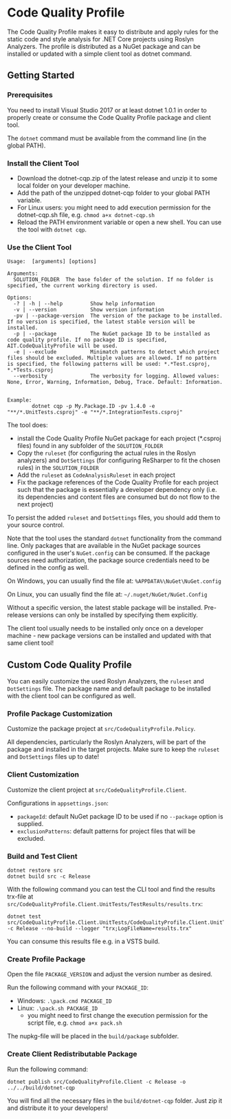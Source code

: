 # Code Quality Profile

The Code Quality Profile makes it easy to distribute and apply rules for the static code and style analysis for .NET Core projects using Roslyn Analyzers. The profile is distributed as a NuGet package and can be installed or updated with a simple client tool as dotnet command.

## Getting Started

### Prerequisites

You need to install Visual Studio 2017 or at least dotnet 1.0.1 in order to properly create or consume the Code Quality Profile package and client tool.

The `dotnet` command must be available from the command line (in the global PATH).

### Install the Client Tool

- Download the dotnet-cqp.zip of the latest release and unzip it to some local folder on your developer machine.
- Add the path of the unzipped dotnet-cqp folder to your global PATH variable.
- For Linux users: you might need to add execution permission for the dotnet-cqp.sh file, e.g. `chmod a+x dotnet-cqp.sh`
- Reload the PATH environment variable or open a new shell. You can use the tool with `dotnet cqp`.

### Use the Client Tool

```
Usage:  [arguments] [options]

Arguments:
  SOLUTION_FOLDER  The base folder of the solution. If no folder is specified, the current working directory is used.

Options:
  -? | -h | --help         Show help information
  -v | --version           Show version information
  -pv | --package-version  The version of the package to be installed. If no version is specified, the latest stable version will be installed.
  -p | --package           The NuGet package ID to be installed as code quality profile. If no package ID is specified, AIT.CodeQualityProfile will be used.
  -e | --exclude           Minimatch patterns to detect which project files should be excluded. Multiple values are allowed. If no pattern is specified, the following patterns will be used: *.*Test.csproj, *.*Tests.csproj
  --verbosity              The verbosity for logging. Allowed values: None, Error, Warning, Information, Debug, Trace. Default: Information.


Example:
        dotnet cqp -p My.Package.ID -pv 1.4.0 -e "**/*.UnitTests.csproj" -e "**/*.IntegrationTests.csproj"
```

The tool does:

- install the Code Quality Profile NuGet package for each project (*.csproj files) found in any subfolder of the `SOLUTION_FOLDER`
- Copy the `ruleset` (for configuring the actual rules in the Roslyn analyzers) and `DotSettings` (for configuring ReSharper to fit the chosen rules) in the `SOLUTION_FOLDER`
- Add the `ruleset` as `CodeAnalysisRuleset` in each project
- Fix the package references of the Code Quality Profile for each project such that the package is essentially a developer dependency only (i.e. its dependencies and content files are consumed but do not flow to the next project)

To persist the added `ruleset` and `DotSettings` files, you should add them to your source control.

Note that the tool uses the standard `dotnet` functionality from the command line. Only packages that are available in the NuGet package sources configured in the user's `NuGet.config` can be consumed. If the package sources need authorization, the package source credentials need to be defined in the config as well.

On Windows, you can usually find the file at: `%APPDATA%\NuGet\NuGet.config`

On Linux, you can usually find the file at: `~/.nuget/NuGet/NuGet.Config`

Without a specific version, the latest stable package will be installed. Pre-release versions can only be installed by specifying them explicitly.

The client tool usually needs to be installed only once on a developer machine - new package versions can be installed and updated with that same client tool!

## Custom Code Quality Profile

You can easily customize the used Roslyn Analyzers, the `ruleset` and `DotSettings` file. The package name and default package to be installed with the client tool can be configured as well.

### Profile Package Customization

Customize the package project at `src/CodeQualityProfile.Policy`.

All dependencies, particularly the Roslyn Analyzers, will be part of the package and installed in the target projects. Make sure to keep the `ruleset` and `DotSettings` files up to date!

### Client Customization

Customize the client project at `src/CodeQualityProfile.Client`.

Configurations in `appsettings.json`:

- `packageId`: default NuGet package ID to be used if no `--package` option is supplied.
- `exclusionPatterns`: default patterns for project files that will be excluded.

### Build and Test Client

```
dotnet restore src
dotnet build src -c Release
```

With the following command you can test the CLI tool and find the results trx-file at `src/CodeQualityProfile.Client.UnitTests/TestResults/results.trx`:

```
dotnet test src/CodeQualityProfile.Client.UnitTests/CodeQualityProfile.Client.UnitTests.csproj -c Release --no-build --logger "trx;LogFileName=results.trx"
```

You can consume this results file e.g. in a VSTS build.

### Create Profile Package

Open the file `PACKAGE_VERSION` and adjust the version number as desired.

Run the following command with your `PACKAGE_ID`:

- Windows: `.\pack.cmd PACKAGE_ID`
- Linux: `.\pack.sh PACKAGE_ID`
    - you might need to first change the execution permission for the script file, e.g. `chmod a+x pack.sh`

The nupkg-file will be placed in the `build/package` subfolder.

### Create Client Redistributable Package

Run the following command:

```
dotnet publish src/CodeQualityProfile.Client -c Release -o ../../build/dotnet-cqp
```

You will find all the necessary files in the `build/dotnet-cqp` folder. Just zip it and distribute it to your developers!